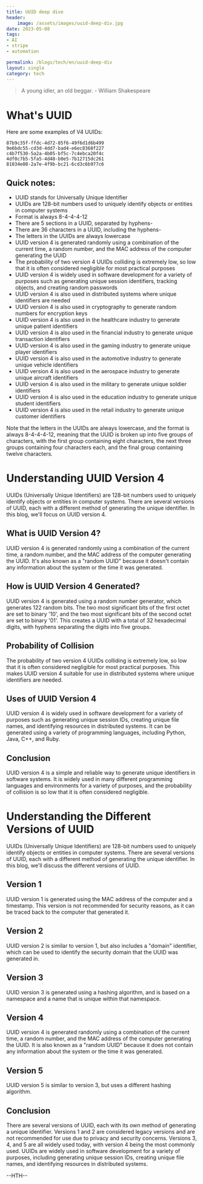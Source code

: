 ```yaml
---
title: UUID deep dive
header:
    image: /assets/images/uuid-deep-div.jpg
date: 2023-05-08
tags:
- AI
- stripe
- automation

permalink: /blogs/tech/en/uuid-deep-div
layout: single
category: tech
---
```

> A young idler, an old beggar. - William Shakespeare

# What's UUID
Here are some examples of V4 UUIDs:

```
87b9c35f-ffdc-4d72-85f6-49f6d1d6b499
9e6bdc55-cd3d-4dd7-bad4-e6ec8368f227
c4b7f530-5a2a-4b05-bf5c-7c4ebca20f4c
4df0c7b5-5fa5-4d48-b0e5-7b12715dc261
81034e08-2a7e-4f9b-bc21-6cd3c6b977c6
```

## Quick notes:
- UUID stands for Universally Unique Identifier
- UUIDs are 128-bit numbers used to uniquely identify objects or entities in computer systems
- Format is always 8-4-4-4-12
- There are 5 sections in a UUID, separated by hyphens- 
- There are 36 characters in a UUID, including the hyphens-
- The letters in the UUIDs are always lowercase
- UUID version 4 is generated randomly using a combination of the current time, a random number, and the MAC address of the computer generating the UUID
- The probability of two version 4 UUIDs colliding is extremely low, so low that it is often considered negligible for most practical purposes
- UUID version 4 is widely used in software development for a variety of purposes such as generating unique session identifiers, tracking objects, and creating random passwords
- UUID version 4 is also used in distributed systems where unique identifiers are needed
- UUID version 4 is also used in cryptography to generate random numbers for encryption keys
- UUID version 4 is also used in the healthcare industry to generate unique patient identifiers
- UUID version 4 is also used in the financial industry to generate unique transaction identifiers
- UUID version 4 is also used in the gaming industry to generate unique player identifiers
- UUID version 4 is also used in the automotive industry to generate unique vehicle identifiers
- UUID version 4 is also used in the aerospace industry to generate unique aircraft identifiers
- UUID version 4 is also used in the military to generate unique soldier identifiers
- UUID version 4 is also used in the education industry to generate unique student identifiers
- UUID version 4 is also used in the retail industry to generate unique customer identifiers

Note that the letters in the UUIDs are always lowercase, and the format is always 8-4-4-4-12, meaning that the UUID is broken up into five groups of characters, with the first group containing eight characters, the next three groups containing four characters each, and the final group containing twelve characters.

# Understanding UUID Version 4

UUIDs (Universally Unique Identifiers) are 128-bit numbers used to uniquely identify objects or entities in computer systems. There are several versions of UUID, each with a different method of generating the unique identifier. In this blog, we'll focus on UUID version 4.

## What is UUID Version 4?

UUID version 4 is generated randomly using a combination of the current time, a random number, and the MAC address of the computer generating the UUID. It's also known as a "random UUID" because it doesn't contain any information about the system or the time it was generated.

## How is UUID Version 4 Generated?

UUID version 4 is generated using a random number generator, which generates 122 random bits. The two most significant bits of the first octet are set to binary '10', and the two most significant bits of the second octet are set to binary '01'. This creates a UUID with a total of 32 hexadecimal digits, with hyphens separating the digits into five groups.

## Probability of Collision

The probability of two version 4 UUIDs colliding is extremely low, so low that it is often considered negligible for most practical purposes. This makes UUID version 4 suitable for use in distributed systems where unique identifiers are needed.

## Uses of UUID Version 4

UUID version 4 is widely used in software development for a variety of purposes such as generating unique session IDs, creating unique file names, and identifying resources in distributed systems. It can be generated using a variety of programming languages, including Python, Java, C++, and Ruby.

## Conclusion

UUID version 4 is a simple and reliable way to generate unique identifiers in software systems. It is widely used in many different programming languages and environments for a variety of purposes, and the probability of collision is so low that it is often considered negligible.

# Understanding the Different Versions of UUID

UUIDs (Universally Unique Identifiers) are 128-bit numbers used to uniquely identify objects or entities in computer systems. There are several versions of UUID, each with a different method of generating the unique identifier. In this blog, we'll discuss the different versions of UUID.

## Version 1

UUID version 1 is generated using the MAC address of the computer and a timestamp. This version is not recommended for security reasons, as it can be traced back to the computer that generated it.

## Version 2

UUID version 2 is similar to version 1, but also includes a "domain" identifier, which can be used to identify the security domain that the UUID was generated in.

## Version 3

UUID version 3 is generated using a hashing algorithm, and is based on a namespace and a name that is unique within that namespace.

## Version 4

UUID version 4 is generated randomly using a combination of the current time, a random number, and the MAC address of the computer generating the UUID. It is also known as a "random UUID" because it does not contain any information about the system or the time it was generated.

## Version 5

UUID version 5 is similar to version 3, but uses a different hashing algorithm.

## Conclusion

There are several versions of UUID, each with its own method of generating a unique identifier. Versions 1 and 2 are considered legacy versions and are not recommended for use due to privacy and security concerns. Versions 3, 4, and 5 are all widely used today, with version 4 being the most commonly used. UUIDs are widely used in software development for a variety of purposes, including generating unique session IDs, creating unique file names, and identifying resources in distributed systems.


--HTH--
